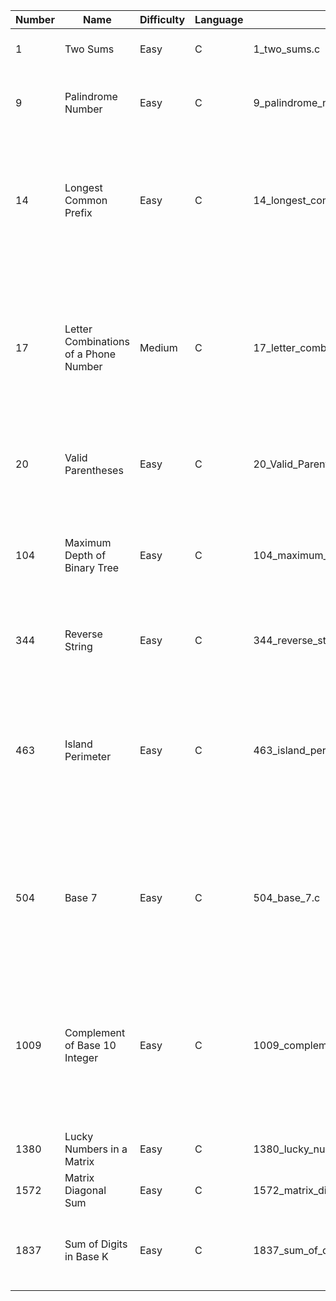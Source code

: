 | Number     |     Name      | Difficulty  | Language | Filename | Notes/Hint  |
| ---------- | ------------- | ----------- | -------- | -------- | ----------- |
| 1    | Two Sums                      | Easy | C | 1_two_sums.c                         | Don't compare indices already compared.  |
| 9    | Palindrome Number             | Easy | C | 9_palindrome_number.c                | Convert half the palindrome to base 10 and compare it to the remaining half. |
| 14   | Longest Common Prefix         | Easy | C | 14_longest_common_prefix.c           | Compare each character of an arbitrarily chosen word one-by-one against all words adn keep the characters that all the words have in common. |
| 17   | Letter Combinations of a Phone Number | Medium | C | 17_letter_combinations_of_a_phone_number.c           | Iteration is difficult since the number of digits can vary. Recursion seems easier. If you think of recursion as a tree, then the answer is known at the leaves in a recursive void function. |
| 20   | Valid Parentheses             | Easy | C | 20_Valid_Parenthesis.c               | Use a stack. Increment on open and decrement on close. |
| 104  | Maximum Depth of Binary Tree          | Easy | C | 104_maximum_depth_of_binary_tree.c    | DFS looks a little different when applied to a binary tree that uses nodes rather than a graph that uses an adjacency matrix. |
| 344  | Reverse String                | Easy | C | 344_reverse_string.c                 | Iterate for half the word length, swapping characters. |
| 463  | Island Perimeter              | Easy | C | 463_island_perimeter.c               | It may not appear to be at first, but this can be solved with a DFS. A DFS fundamentally tallies a visit to prevent loops, and visits each neighbor. A neighbor is simply a tile with land. |
| 504  | Base 7                        | Easy | C | 504_base_7.c                         | Base conversion is just a division, modulus, and accumulator. Division and Modulo use the new radix. The accumulator uses the old radix. |
| 1009 | Complement of Base 10 Integer | Easy | C | 1009_complement_of_base_10_integer.c | The binary complement of the signed input produces a negative signed output. You must inverse the integer and also disregard the sign bits. Return the "unsigned"/value portion only. |
| 1380 | Lucky Numbers in a Matrix     | Easy | C | 1380_lucky_numbers_in_a_matrix.c         | No special tricks. |
| 1572 | Matrix Diagonal Sum           | Easy | C | 1572_matrix_diagonal_sum.c | No special tricks. Simple, just busy work. |
| 1837 | Sum of Digits in Base K       | Easy | C | 1837_sum_of_digits_in_base_k.c       | Same principles as #504 but the accumulator is only a summation of the one's place. |